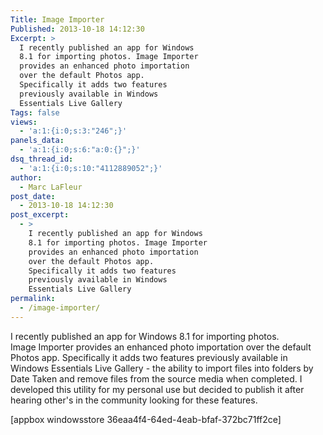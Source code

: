 ```yaml
---
Title: Image Importer
Published: 2013-10-18 14:12:30
Excerpt: >
  I recently published an app for Windows
  8.1 for importing photos. Image Importer
  provides an enhanced photo importation
  over the default Photos app.
  Specifically it adds two features
  previously available in Windows
  Essentials Live Gallery
Tags: false
views:
  - 'a:1:{i:0;s:3:"246";}'
panels_data:
  - 'a:1:{i:0;s:6:"a:0:{}";}'
dsq_thread_id:
  - 'a:1:{i:0;s:10:"4112889052";}'
author:
  - Marc LaFleur
post_date:
  - 2013-10-18 14:12:30
post_excerpt:
  - >
    I recently published an app for Windows
    8.1 for importing photos. Image Importer
    provides an enhanced photo importation
    over the default Photos app.
    Specifically it adds two features
    previously available in Windows
    Essentials Live Gallery
permalink:
  - /image-importer/
---
```

I recently published an app for Windows 8.1 for importing photos. Image Importer provides an enhanced photo importation over the default Photos app. Specifically it adds two features previously available in Windows Essentials Live Gallery - the ability to import files into folders by Date Taken and remove files from the source media when completed. I developed this utility for my personal use but decided to publish it after hearing other's in the community looking for these features.

[appbox windowsstore 36eaa4f4-64ed-4eab-bfaf-372bc71ff2ce]